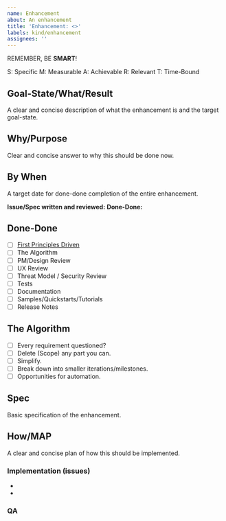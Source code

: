 ```yaml
---
name: Enhancement
about: An enhancement
title: 'Enhancement: <>'
labels: kind/enhancement
assignees: ''
---
```


REMEMBER, BE **SMART**!

S: Specific
M: Measurable
A: Achievable
R: Relevant
T: Time-Bound

## Goal-State/What/Result

A clear and concise description of what the enhancement is and the target goal-state.

## Why/Purpose

Clear and concise answer to why this should be done now.

## By When

A target date for done-done completion of the entire enhancement.

**Issue/Spec written and reviewed:** <Target Date>
**Done-Done:** <Target Date>

## Done-Done

- [ ] [First Principles Driven](https://github.com/spiceai/spiceai/blob/trunk/docs/PRINCIPLES.md)
- [ ] The Algorithm
- [ ] PM/Design Review
- [ ] UX Review
- [ ] Threat Model / Security Review
- [ ] Tests
- [ ] Documentation
- [ ] Samples/Quickstarts/Tutorials
- [ ] Release Notes

## The Algorithm

- [ ] Every requirement questioned?
- [ ] Delete (Scope) any part you can.
- [ ] Simplify.
- [ ] Break down into smaller iterations/milestones.
- [ ] Opportunities for automation.

## Spec

Basic specification of the enhancement.

## How/MAP

A clear and concise plan of how this should be implemented.

### Implementation (issues)

- 
-

### QA


